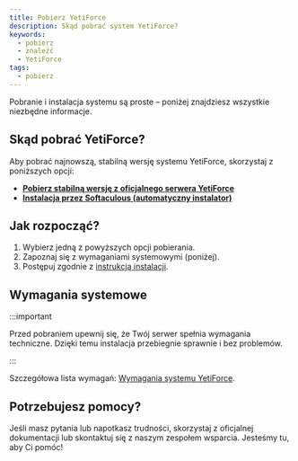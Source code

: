 ```yaml
---
title: Pobierz YetiForce
description: Skąd pobrać system YetiForce?
keywords:
  - pobierz
  - znaleźć
  - YetiForce
tags:
  - pobierz
---
```


Pobranie i instalacja systemu są proste – poniżej znajdziesz wszystkie niezbędne informacje.

## Skąd pobrać YetiForce?

Aby pobrać najnowszą, stabilną wersję systemu YetiForce, skorzystaj z poniższych opcji:

- **[Pobierz stabilną wersję z oficjalnego serwera YetiForce](https://api.yetiforce.eu/download/crm/doc/7.0.4-complete)**
- **[Instalacja przez Softaculous (automatyczny instalator)](https://www.softaculous.com/apps/erp/YetiForce)**

## Jak rozpocząć?

1. Wybierz jedną z powyższych opcji pobierania.
2. Zapoznaj się z wymaganiami systemowymi (poniżej).
3. Postępuj zgodnie z [instrukcją instalacji](/introduction/installation-manual).

## Wymagania systemowe

:::important

Przed pobraniem upewnij się, że Twój serwer spełnia wymagania techniczne. Dzięki temu instalacja przebiegnie sprawnie i bez problemów.

:::

Szczegółowa lista wymagań: [Wymagania systemu YetiForce](/introduction/requirements).

## Potrzebujesz pomocy?

Jeśli masz pytania lub napotkasz trudności, skorzystaj z oficjalnej dokumentacji lub skontaktuj się z naszym zespołem wsparcia. Jesteśmy tu, aby Ci pomóc!
